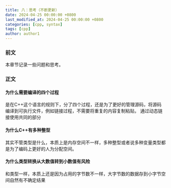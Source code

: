 ```yaml
---
title: 八：思考（不断更新）
date: 2024-04-25 00:00:00 +0800
last_modified_at: 2024-04-25 00:00:00 +0800
categories: [cpp, syntax]
tags: [cpp]
author: author1
---
```


### 前文

本章节记录一些问题和思考。

### 正文

#### 为什么需要编译的四个过程

是在C++这个语言的规则下，分了四个过程，还是为了更好的管理源码，将源码编译到可执行文件，例如链接过程，不需要将重复的内容复制粘贴，
通过动态链接使用共同的部分

#### 为什么C++有多种整型

其实不管类型是什么，本质上是内存空间不一样，多种整型或者说多种变量类型都是为了编码上更好的人为分配空间。

#### 为什么类型转换从大数值转到小数值有风险

和类型一样，本质上还是因为占用的字节数不一样，大字节数的数据存到小字节空间自然有不确定结果


